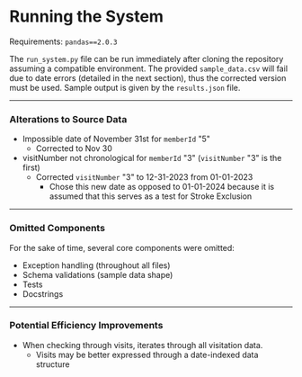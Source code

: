 # Running the System

Requirements: `pandas==2.0.3`

The `run_system.py` file can be run immediately after cloning the repository assuming a compatible environment.
The provided `sample_data.csv` will fail due to date errors (detailed in the next section), thus the corrected version must be used.
Sample output is given by the `results.json` file.

***

### Alterations to Source Data

- Impossible date of November 31st for `memberId` "5"
    - Corrected to Nov 30
- visitNumber not chronological for `memberId` "3" (`visitNumber` "3" is the first)
    - Corrected `visitNumber` "3" to 12-31-2023 from 01-01-2023
        - Chose this new date as opposed to 01-01-2024 because it is assumed that this serves as a test for Stroke Exclusion

***

### Omitted Components 

For the sake of time, several core components were omitted:
- Exception handling (throughout all files)
- Schema validations (sample data shape)
- Tests
- Docstrings

***

### Potential Efficiency Improvements

- When checking through visits, iterates through all visitation data.
    - Visits may be better expressed through a date-indexed data structure